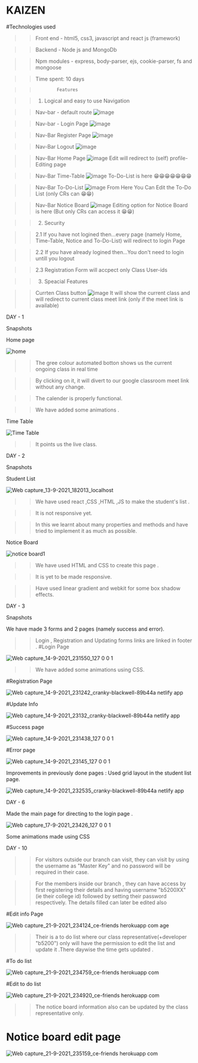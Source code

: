 # KAIZEN

#Technologies used

>>Front end  - html5, css3, javascript and react js (framework)

>>Backend - Node js and MongoDb

>>Npm modules - express, body-parser, ejs, cookie-parser, fs and mongoose

>> Time spent: 10 days



>>             Features

>> 1. Logical and easy to use Navigation

>> Nav-bar - default route ![image](https://user-images.githubusercontent.com/85221003/134266802-904b1fe5-3355-4c30-9567-da9670f1f3f6.png)


>> Nav-bar - Login Page ![image](https://user-images.githubusercontent.com/85221003/134266977-b763554b-22bf-4b0a-9b08-b7e0931ae44e.png)


>> Nav-Bar Register Page ![image](https://user-images.githubusercontent.com/85221003/134267091-3c831f99-87d1-4c80-affe-f2619cfe3c4d.png)


>> Nav-Bar Logout ![image](https://user-images.githubusercontent.com/85221003/134267199-dafeb411-a6f9-47d0-9239-17e9ef7ba757.png)




>> Nav-Bar Home Page ![image](https://user-images.githubusercontent.com/85221003/134267290-7aedf0ee-b784-4cc8-8a75-40b493780c0f.png)
Edit will redirect to (self) profile-Editing page


>> Nav-Bar Time-Table ![image](https://user-images.githubusercontent.com/85221003/134267449-65f99e5b-ae0e-4441-9649-ad901d6d310f.png)
To-Do-List is here 😁😁😁😁😁😁😁


>> Nav-Bar To-Do-List ![image](https://user-images.githubusercontent.com/85221003/134267625-f4cbaf9f-34f2-4673-b511-12490a132ef5.png)
From Here You Can Edit the To-Do List (only CRs can 😁😁)


>> Nav-Bar Notice Board ![image](https://user-images.githubusercontent.com/85221003/134267907-b55432d3-eb1e-48ad-8713-03081f89e4c9.png)
Editing option for Notice Board is here (But only CRs can access it 😁😁)


>> 2. Security

>> 2.1 If you have not logined then...every page (namely Home, Time-Table, Notice and To-Do-List) will redirect to login Page

>> 2.2 If you have already logined then...You don't need to login untill you logout

>> 2.3 Registration Form will accpect only Class User-ids


>> 3. Speacial Features

>> Currten Class button ![image](https://user-images.githubusercontent.com/85221003/134268760-4804cae8-648b-4d7c-8f0e-121679065972.png)
It will show the current class and will redirect to current class meet link (only if the meet link is available)



DAY - 1

Snapshots

Home page

![home](https://user-images.githubusercontent.com/77490864/132987331-27da3912-9169-47f0-a8c2-ba19444c4efe.jpeg)

>> The gree colour automated botton shows us the current ongoing class in real time 

>> By clicking on it, it will divert to our google classroom meet link without any change.

>> The calender is properly functional.

>> We have added some animations .

Time Table

![Time Table](https://user-images.githubusercontent.com/77490864/132987026-c536d064-ae8b-4544-a11a-955228eb5d57.jpeg)

>>It points us the live class.



DAY - 2

Snapshots

Student List

![Web capture_13-9-2021_182013_localhost](https://user-images.githubusercontent.com/77490864/133086512-23d98a48-849d-4f94-a9d7-fbb20239f9c3.jpeg)

>> We have used react ,CSS ,HTML ,JS to make the student's list .

>> It is not responsive yet.

>>  In this we learnt about many properties and methods and have tried to implement it as much as possible.

Notice Board

![notice board1](https://user-images.githubusercontent.com/77490864/133099685-96cf4e50-91a0-462a-b2ed-81f275e8539a.jpeg)

>> We have used HTML and CSS to create this page .

>>  It is yet to be made responsive.

>> Have used linear gradient and webkit for some box shadow effects.  


DAY - 3

Snapshots

We have made 3 forms and 2 pages (namely success and error). 
>> Login , Registration and Updating forms links are linked in footer .
#Login Page

![Web capture_14-9-2021_231550_127 0 0 1](https://user-images.githubusercontent.com/77490864/133307770-b436518a-a345-4fe5-b5ff-67fc25390acb.jpeg)

>> We have added some animations using CSS.

#Registration Page

![Web capture_14-9-2021_231242_cranky-blackwell-89b44a netlify app](https://user-images.githubusercontent.com/77490864/133308316-1befb5e4-44c6-4dc4-813f-5bfc718a5d65.jpeg)

#Update Info

![Web capture_14-9-2021_23132_cranky-blackwell-89b44a netlify app](https://user-images.githubusercontent.com/77490864/133308498-8dee003e-c9a9-4750-82dd-da9c01e19ef8.jpeg)

#Success page

![Web capture_14-9-2021_231438_127 0 0 1](https://user-images.githubusercontent.com/77490864/133308529-1962c428-5307-4e77-bfd7-b614159cc4f9.jpeg)

#Error page

![Web capture_14-9-2021_23145_127 0 0 1](https://user-images.githubusercontent.com/77490864/133308590-77699525-f3a9-4d2b-81e1-4e301689ab2a.jpeg)

Improvements in previously done pages  : Used grid layout in the student list page.

![Web capture_14-9-2021_232535_cranky-blackwell-89b44a netlify app](https://user-images.githubusercontent.com/77490864/133309122-2be160f5-ed45-41e5-a573-19ec70d25d3d.jpeg)


DAY - 6

Made the main page for directing to the login page . 

![Web capture_17-9-2021_23426_127 0 0 1](https://user-images.githubusercontent.com/77490864/133836507-aa0166df-cfe9-4114-9c6e-67cc358f59ae.jpeg)

Some animations made using CSS

DAY - 10 

>>For visitors outside our branch can visit, they can visit by using the username as "Master Key" and no password will be required in their case.

>>For the members inside our branch , they can have access by first registering their details and having username "b5200XX" (ie their college id) followed by setting        their password respectively.
>>The details filled can later be edited also 

   #Edit info Page
   
   ![Web capture_21-9-2021_234124_ce-friends herokuapp com](https://user-images.githubusercontent.com/77490864/134225066-c5e8c7a4-7d8c-42b7-abc9-3d21365be1cd.jpeg)
age 

>>Their is a to do list where our class representative(+developer "b5200") only will have the permission to edit the list and update it .There daywise the time gets updated .

#To do list

![Web capture_21-9-2021_234759_ce-friends herokuapp com](https://user-images.githubusercontent.com/77490864/134225783-a17765b9-a7c0-4cf1-90f3-e57dcb3d842d.jpeg)

#Edit to do list

![Web capture_21-9-2021_234920_ce-friends herokuapp com](https://user-images.githubusercontent.com/77490864/134225975-b15843a2-f0de-4095-8a37-f907dd433b41.jpeg)

>> The notice board information also can be updated by the class representative only.

# Notice board edit page

![Web capture_21-9-2021_235159_ce-friends herokuapp com](https://user-images.githubusercontent.com/77490864/134226709-cbf93d06-aa68-4ee4-a4d4-6534f0f05aa0.jpeg)





